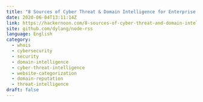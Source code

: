 ```yaml
---
title: "8 Sources of Cyber Threat & Domain Intelligence for Enterprise Security"
date: 2020-06-04T13:11:14Z
link: https://hackernoon.com/8-sources-of-cyber-threat-and-domain-intelligence-for-enterprise-security-sz2j3xqi?source=rss&utm_medium=RSS&utm_source=news.12bit.vn
site: github.com/dylang/node-rss
language: English
category:
  - whois
  - cybersecurity
  - security
  - domain-intelligence
  - cyber-threat-intelligence
  - website-categorization
  - domain-reputation
  - threat-intelligence
draft: false
---
```

